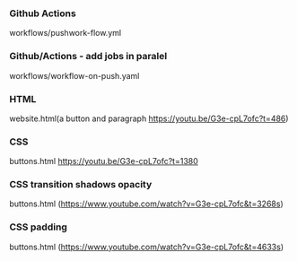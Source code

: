 ### Github Actions  
workflows/pushwork-flow.yml  

### Github/Actions - add jobs in paralel
workflows/workflow-on-push.yaml  

### HTML  
website.html(a button and paragraph https://youtu.be/G3e-cpL7ofc?t=486)  

### CSS
buttons.html https://youtu.be/G3e-cpL7ofc?t=1380  

### CSS transition shadows opacity
buttons.html (https://www.youtube.com/watch?v=G3e-cpL7ofc&t=3268s)  

### CSS padding
buttons.html (https://www.youtube.com/watch?v=G3e-cpL7ofc&t=4633s)  